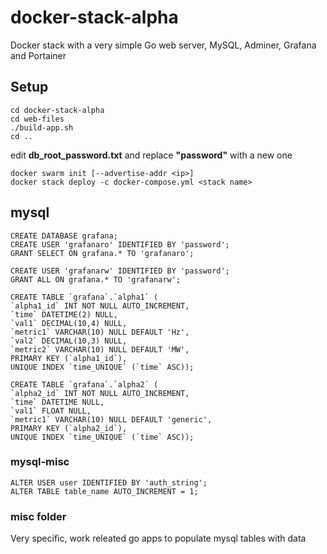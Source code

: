 # docker-stack-alpha

Docker stack with a very simple Go web server, MySQL, Adminer, Grafana and Portainer

## Setup
    cd docker-stack-alpha
    cd web-files
    ./build-app.sh
    cd ..

edit **db_root_password.txt** and replace **"password"** with a new one

    docker swarm init [--advertise-addr <ip>]
    docker stack deploy -c docker-compose.yml <stack name>

## mysql
    CREATE DATABASE grafana;
    CREATE USER 'grafanaro' IDENTIFIED BY 'password';
    GRANT SELECT ON grafana.* TO 'grafanaro';

    CREATE USER 'grafanarw' IDENTIFIED BY 'password';
    GRANT ALL ON grafana.* TO 'grafanarw';

    CREATE TABLE `grafana`.`alpha1` (
    `alpha1_id` INT NOT NULL AUTO_INCREMENT,
    `time` DATETIME(2) NULL,
    `val1` DECIMAL(10,4) NULL,
    `metric1` VARCHAR(10) NULL DEFAULT 'Hz',
    `val2` DECIMAL(10,3) NULL,
    `metric2` VARCHAR(10) NULL DEFAULT 'MW',
    PRIMARY KEY (`alpha1_id`),
    UNIQUE INDEX `time_UNIQUE` (`time` ASC));

    CREATE TABLE `grafana`.`alpha2` (
    `alpha2_id` INT NOT NULL AUTO_INCREMENT,
    `time` DATETIME NULL,
    `val1` FLOAT NULL,
    `metric1` VARCHAR(10) NULL DEFAULT 'generic',
    PRIMARY KEY (`alpha2_id`),
    UNIQUE INDEX `time_UNIQUE` (`time` ASC));


### mysql-misc
    ALTER USER user IDENTIFIED BY 'auth_string';
    ALTER TABLE table_name AUTO_INCREMENT = 1;

### misc folder
Very specific, work releated go apps to populate mysql tables with data
